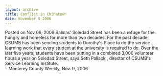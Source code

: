 ```yaml
---
layout: archive
title: Conflict in Chinatown
date: November 9 2006
---
```





<span class="date">Posted on Nov 09, 2006    </span>
Salinas&apos; Soledad Street has been a refuge for the hungry and
homeless for more than two decades. For the past decade, CSUMB has
been sending students to Dorothy&apos;s Place to do the service learning
work that every student at the university is required to do. Over
the last five years, students have been putting in a combined 3,000
volunteer hours a year on Soledad Street, says Seth Pollack ,
director of CSUMB&apos;s Service Learning Institute.<br>
&#x2013; Monterey County Weekly, Nov. 9, 2006<br/></br>




